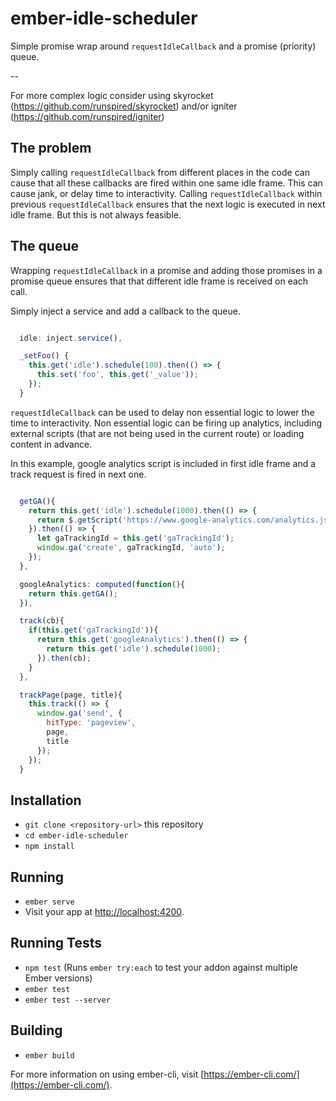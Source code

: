 # ember-idle-scheduler

Simple promise wrap around `requestIdleCallback` and a promise (priority) queue.

--

For more complex logic consider using skyrocket (https://github.com/runspired/skyrocket) and/or igniter (https://github.com/runspired/igniter)

## The problem

Simply calling `requestIdleCallback` from different places in the code can cause that all these callbacks are fired within one same idle frame. This can cause jank, or delay time to interactivity. Calling `requestIdleCallback` within previous `requestIdleCallback` ensures that the next logic is executed in next idle frame. But this is not always feasible.

## The queue

Wrapping `requestIdleCallback` in a promise and adding those promises in a promise queue ensures that that different idle frame is received on each call.

Simply inject a service and add a callback to the queue.

```javascript

  idle: inject.service(),

  _setFoo() {
    this.get('idle').schedule(100).then(() => {
      this.set('foo', this.get('_value'));
    });
  }
```

`requestIdleCallback` can be used to delay non essential logic to lower the time to interactivity. Non essential logic can be firing up analytics, including external scripts (that are not being used in the current route) or loading content in advance.

In this example, google analytics script is included in first idle frame and a track request is fired in next one.

```javascript

  getGA(){
    return this.get('idle').schedule(1000).then(() => {
      return $.getScript('https://www.google-analytics.com/analytics.js');
    }).then(() => {
      let gaTrackingId = this.get('gaTrackingId');
      window.ga('create', gaTrackingId, 'auto');
    });
  },

  googleAnalytics: computed(function(){
    return this.getGA();
  }),

  track(cb){
    if(this.get('gaTrackingId')){
      return this.get('googleAnalytics').then(() => {
        return this.get('idle').schedule(1000);
      }).then(cb);
    }
  },

  trackPage(page, title){
    this.track(() => {   
      window.ga('send', {
        hitType: 'pageview',
        page,
        title
      });
    });
  }
```


## Installation

* `git clone <repository-url>` this repository
* `cd ember-idle-scheduler`
* `npm install`

## Running

* `ember serve`
* Visit your app at [http://localhost:4200](http://localhost:4200).

## Running Tests

* `npm test` (Runs `ember try:each` to test your addon against multiple Ember versions)
* `ember test`
* `ember test --server`

## Building

* `ember build`

For more information on using ember-cli, visit [https://ember-cli.com/](https://ember-cli.com/).
